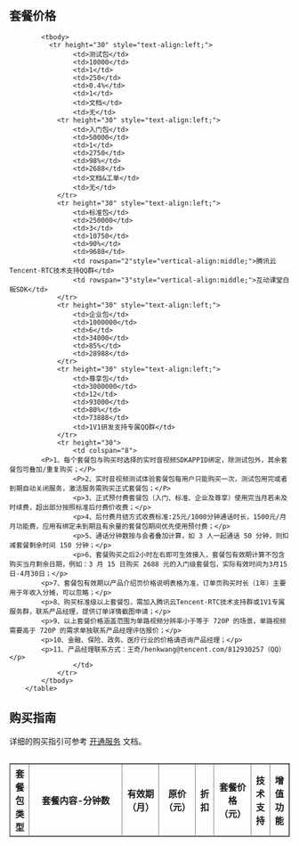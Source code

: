 
## 套餐价格

<table border="1" align="left">
            <thead>
                <tr height="40" style="text-align:center; font-weight:bold;30;">
                    <th>套餐包类型</th>
                    <th width="150" >套餐内容-分钟数</th>
                    <th>有效期（月）</th>
                    <th>原价（元）</th>
                    <th>折扣</th>
                    <th>套餐价格（元）</th>
                    <th>技术支持</th>
                    <th>增值功能</th>
                </tr>
            </thead>
            
            <tbody>
			  <tr height="30" style="text-align:left;">
                    <td>测试包</td>
                    <td>10000</td>
                    <td>1</td>
                    <td>250</td>
                    <td>0.4%</td>
                    <td>1</td>
                    <td>文档</td>
                    <td>无</td>
                <tr height="30" style="text-align:left;">
                    <td>入门包</td>
                    <td>50000</td>
                    <td>1</td>
                    <td>2750</td>
                    <td>98%</td>
                    <td>2688</td>
                    <td>文档&工单</td>
                    <td>无</td>
                </tr>
                <tr height="30" style="text-align:left;">
                    <td>标准包</td>
                    <td>250000</td>
                    <td>3</td>
                    <td>10750</td>
                    <td>90%</td>
                    <td>9688</td>
                    <td rowspan="2"style="vertical-align:middle;">腾讯云Tencent-RTC技术支持QQ群</td>
                    <td rowspan="3"style="vertical-align:middle;">互动课堂白板SDK</td>
                </tr>
                <tr height="30" style="text-align:left;">
                    <td>企业包</td>
                    <td>1000000</td>
                    <td>6</td>
                    <td>34000</td>
                    <td>85%</td>
                    <td>28988</td>
                </tr>
                <tr height="30" style="text-align:left;">
                    <td>尊享包</td>
                    <td>3000000</td>
                    <td>12</td>
                    <td>93000</td>
                    <td>80%</td>
                    <td>73888</td>
                    <td>1V1研发支持专属QQ群</td>
                </tr>
                <tr height="30">
                    <td colspan="8">
		    <P>1、每个套餐包与购买时选择的实时音视频SDKAPPID绑定，除测试包外，其余套餐包可叠加/重复购买；</P>
                    <P>2、实时音视频测试体验套餐包每用户只能购买一次，测试包用完或者到期自动关闭服务，激活服务需购买正式套餐包；</P>
                    <p>3、正式预付费套餐包（入门、标准、企业及尊享）使用完当月若未及时续费，超出部分按照标准后付费价收费；</p>
                    <p>4、后付费月结方式收费标准:25元/1000分钟通话时长，1500元/月 月功能费，应用有绑定未到期且有余量的套餐包期间优先使用预付费；</p>
                    <p>5、通话分钟数按与会者叠加计算，如 3 人一起通话 50 分钟，则扣减套餐剩余时间 150 分钟；</p>
                    <p>6、套餐购买之后2小时左右即可生效接入，套餐包有效期计算不包含购买当月剩余日期，例如：3 月 15 日购买 2688 元的入门级套餐包，实际有效时间为3月15日-4月30日；</p>
		    <p>7、套餐包有效期以产品介绍页价格说明表格为准，订单页购买时长（1年）主要用于年收入分摊，可以忽略；</p>
		    <p>8、购买标准级以上套餐包，需加入腾讯云Tencent-RTC技术支持群或1V1专属服务群，联系产品经理，提供订单详情截图申请；</p>
		    <p>9、以上套餐价格涵盖范围为单路视频分辨率小于等于 720P 的场景，单路视频需要高于 720P 的需求单独联系产品经理评估报价；</p>
		    <p>10、金融、保险、政务、医疗行业的价格请咨询产品经理；</p>
		    <p>11、产品经理联系方式：王奇/henkwang@tencent.com/812930257（QQ）</p>
                    </td>
                </tr>
            </tbody>
        </table>
	
## 购买指南
详细的购买指引可参考 [开通服务](https://cloud.tencent.com/document/product/647/17195) 文档。
